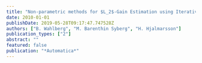 ```yaml
---
title: "Non-parametric methods for $L_2$-Gain Estimation using Iterative Experiments"
date: 2010-01-01
publishDate: 2019-05-28T09:17:47.747528Z
authors: ["B. Wahlberg", "M. Barenthin Syberg", "H. Hjalmarsson"]
publication_types: ["2"]
abstract: ""
featured: false
publication: "*Automatica*"
---
```


